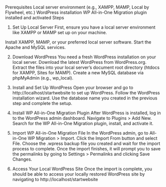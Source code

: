 Prerequisites
Local server environment (e.g., XAMPP, MAMP, Local by Flywheel, etc.)
WordPress installation
WP All-in-One Migration plugin installed and activated
Steps
 1. Set Up Local Server
First, ensure you have a local server environment like XAMPP or MAMP set up on your machine.

Install XAMPP, MAMP, or your preferred local server software.
Start the Apache and MySQL services.

 2. Download WordPress
You need a fresh WordPress installation on your local server.
Download the latest WordPress from WordPress.org.
Extract the files into your local server’s document root directory (htdocs for XAMPP, Sites for MAMP).
Create a new MySQL database via phpMyAdmin (e.g., wp_local).

3. Install and Set Up WordPress
Open your browser and go to http://localhost/startwebsite to set up WordPress.
Follow the WordPress installation wizard.
Use the database name you created in the previous step and complete the setup.

 5. Install WP All-in-One Migration Plugin
After WordPress is installed, log in to the WordPress admin dashboard.
Navigate to Plugins > Add New.
Search for the WP All-in-One Migration plugin, install, and activate it.

 7. Import WP All-in-One Migration File
In the WordPress admin, go to All-in-One WP Migration > Import.
Click the Import From button and select File.
Choose the .wpress backup file you created and wait for the import process to complete.
Once the import finishes, it will prompt you to save the permalinks by going to Settings > Permalinks and clicking Save Changes.

9. Access Your Local WordPress Site
Once the import is complete, you should be able to access your locally restored WordPress site by navigating to http://localhost/startwebsite

